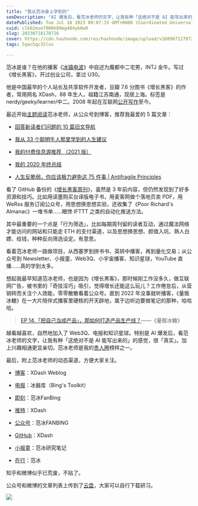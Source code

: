 ```yaml
---
title: "我从范冰身上学到的"
seoDescription: "AI 爆发后，看范冰老师的文字，让我有种「这绝对不是 AI 能写出来的」的感觉，很「真实」。加上兴趣相通更显亲切。范冰老师是我的贵人圈榜样之一。"
datePublished: Tue Jul 18 2023 09:07:33 GMT+0000 (Coordinated Universal Time)
cuid: clk82mze7000k09mg484yb0w0
slug: 20230718170726
cover: https://cdn.hashnode.com/res/hashnode/image/upload/v1689671179728/7528f649-e492-410f-9778-a6c7e0f9e2a3.jpeg
tags: 5qac5qc35lus

---
```


范冰是谁？在他的播客《[冰镇电波](https://www.xiaoyuzhoufm.com/podcast/61df010313704eb05c10dece)》中自述为魔都中二宅男，INTJ 金牛。写过《增长黑客》，开过创业公司，拿过 U30。

他是中国最早的个人站长及共享软件开发者，豆瓣 7.6 分图书《增长黑客》的作者，常用网名 XDash，88 年生人，祖籍江苏南通，现居上海。标签是 nerdy/geeky/learner/中二。2008 年起在互联网[公开写作](http://xdash.one/?page_id=3170)至今。

最近开始[主题阅读](http://mp.weixin.qq.com/s?__biz=MzI3MzU5MDA1OQ==&mid=2247485421&idx=1&sn=6f3c507fe7a2d4ceaa6cfc212ecad792&chksm=eb21b5a9dc563cbf5ac41c74d75f2e23a17afce7b66312d9bff16c671f57f7ff36127efed46f&scene=21#wechat_redirect)范冰老师，从公众号到博客，推荐我最爱的 5 篇文章：

* [回答新读者们问题的 10 篇旧文导航](https://mp.weixin.qq.com/s/ve9aMKvSLtdfT5CcOcKprA)
    
* [我从 33 个聪明牛人那里学到的人生建议](https://mp.weixin.qq.com/s/NXxG1_upQ3LqYyqh2VfEPA)
    
* [我的付费信息源推荐 （2021 版）](https://mp.weixin.qq.com/s/_onlqa1U23_Dyv_vngns3g)
    
* [我的 2020 年终总结](http://xdash.one/my-2020-review.html)
    
* [人生反脆弱，你应该极力避免这 75 件事 | Antifragile Principles](https://mp.weixin.qq.com/s/62z72PniXwG-3f2a-YSx6g)
    

看了 GitHub 备份的《[增长黑客周刊](https://github.com/xdash/GHacker_Newsletter)》，虽然是 3 年前内容，但仍然发现到了好多资源和技巧。比如用读墨购买台译版电子书，用麦客网做个落地页卖 PDF，用 WeRss 服务订阅公众号，用思想换思想实验，还收集了《Poor Richard's Almanac》一堆书单……眼馋 IFTTT 之类的自动化推送方法。

其中最重要的一个点是「行为筛选」，比如每期周刊留的读者互动，通过魔法网络才能访问的网站和只能走 ETH 的支付渠道，以及思想换思想、颜值入坑、熟人白嫖、给钱，种种反向筛选设定。有意思。

看着范冰老师一路做项目，从西塞罗到拼书书、英转中播客，再到量化交易；从公众号到 Newsletter、小报童、Web3Q、小宇宙播客、知识星球，YouTube 直播……真的学到太多。

想起我最早知道范冰老师，也是因为《增长黑客》，那时候刚工作没多久，做互联网广告，被书里的「奇技淫巧」吸引，觉得增长还能这么玩儿？工作倦怠后，从营销转而关注个人效能，零零散散看着公众号。直到 2022 年没事就听播客，《量贩冰糖》在一大片陪伴式播客里硬核的开天辟地，属于边听边要做笔记的那种，哈哈哈。

> [EP 14.「把自己当成产品」，那如何打造产品生产线？](https://www.xiaoyuzhoufm.com/episode/629c2d06525536dd02936307)——《量贩冰糖》

越看越喜欢，自然地加入了 Web3Q、电报和知识星球。特别是 AI 爆发后，看范冰老师的文字，让我有种「这绝对不是 AI 能写出来的」的感觉，很「真实」。加上兴趣相通更显亲切。范冰老师是我的[贵人圈](https://mp.weixin.qq.com/s/K0-8kgInIZGcLiec3bK65g)榜样之一。

最后，附上范冰老师的动态渠道，方便大家关注。

* [博客](http://xdash.one/)：XDash Weblog
    
* [电报](https://t.me/ifanbing)：冰器库（Bing's Toolkit）
    
* [即刻](https://web.okjike.com/u/160F8D03-E580-4799-8D02-B86B1A6FBF64)：范冰FanBing
    
* [推特](https://twitter.com/XDash)：XDash
    
* [公众号](https://mp.weixin.qq.com/s/ve9aMKvSLtdfT5CcOcKprA)：范冰FANBING
    
* [GitHub](https://github.com/xdash)：XDash
    
* [小报童](https://xiaobot.net/p/xdash)：范冰研究笔记
    
* [在行](https://www.zaih.com/falcon/mentors/2bgjda0hfqf)：范冰
    

知乎和微博似乎已荒废，不贴了。

公众号和微博的文章列表上传到了[云盘](https://pan.baidu.com/s/14I6H9Dk7SCL7OQtx8sxbwg?pwd=69b4)，大家可以自行下载研习。

![](https://cdn.hashnode.com/res/hashnode/image/upload/v1689671169063/336cec3f-b0e7-4c25-a1c3-d699ce098cf6.png)